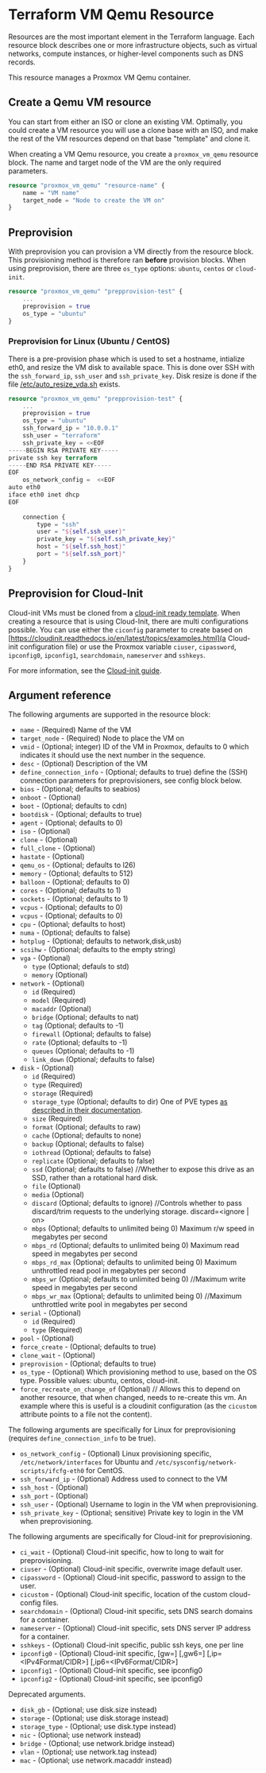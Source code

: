 # Terraform VM Qemu Resource

Resources are the most important element in the Terraform language. Each resource block describes one or more 
infrastructure objects, such as virtual networks, compute instances, or higher-level components such as DNS records.

This resource manages a Proxmox VM Qemu container.

## Create a Qemu VM resource

You can start from either an ISO or clone an existing VM. Optimally, you could create a VM resource you will use a clone 
base with an ISO, and make the rest of the VM resources depend on that base "template" and clone it.

When creating a VM Qemu resource, you create a `proxmox_vm_qemu` resource block. The name and target node of the VM are
the only required parameters.

```tf
resource "proxmox_vm_qemu" "resource-name" {
    name = "VM name"
    target_node = "Node to create the VM on"
}
```

## Preprovision

With preprovision you can provision a VM directly from the resource block. This provisioning method is therefore ran
**before** provision blocks. When using preprovision, there are three `os_type` options: `ubuntu`, `centos` or `cloud-init`.

```tf
resource "proxmox_vm_qemu" "prepprovision-test" {
    ...
    preprovision = true
    os_type = "ubuntu"
}
```

### Preprovision for Linux (Ubuntu / CentOS)

There is a pre-provision phase which is used to set a hostname, intialize eth0, and resize the VM disk to available 
space. This is done over SSH with the `ssh_forward_ip`, `ssh_user` and `ssh_private_key`. Disk resize is done if the file 
[/etc/auto_resize_vda.sh](https://github.com/Telmate/terraform-ubuntu-proxmox-iso/blob/master/auto_resize_vda.sh) exists.

```tf
resource "proxmox_vm_qemu" "prepprovision-test" {
    ...
    preprovision = true
    os_type = "ubuntu"
    ssh_forward_ip = "10.0.0.1"
    ssh_user = "terraform"
    ssh_private_key = <<EOF
-----BEGIN RSA PRIVATE KEY-----
private ssh key terraform
-----END RSA PRIVATE KEY-----
EOF
    os_network_config =  <<EOF
auto eth0
iface eth0 inet dhcp
EOF
    
    connection {
        type = "ssh"
        user = "${self.ssh_user}"
        private_key = "${self.ssh_private_key}"
        host = "${self.ssh_host}"
        port = "${self.ssh_port}"
    }
}
```


## Preprovision for Cloud-Init

Cloud-init VMs must be cloned from a [cloud-init ready template](https://pve.proxmox.com/wiki/Cloud-Init_Support). When
creating a resource that is using Cloud-Init, there are multi configurations possible. You can use either the `ciconfig`
parameter to create based on [https://cloudinit.readthedocs.io/en/latest/topics/examples.html](a Cloud-init configuration file)
or use the Proxmox variable `ciuser`, `cipassword`, `ipconfig0`, `ipconfig1`, `searchdomain`, `nameserver` and `sshkeys`.

For more information, see the [Cloud-init guide](cloud_init_guide.md).

## Argument reference

The following arguments are supported in the resource block:

* `name` - (Required) Name of the VM
* `target_node` - (Required) Node to place the VM on
* `vmid` - (Optional; integer) ID of the VM in Proxmox, defaults to 0 which indicates it should use the next number in the sequence.
* `desc` - (Optional) Description of the VM
* `define_connection_info` - (Optional; defaults to true) define the (SSH) connection parameters for preprovisioners, see config block below.
* `bios` - (Optional; defaults to seabios)
* `onboot` - (Optional)
* `boot` - (Optional; defaults to cdn)
* `bootdisk` - (Optional; defaults to true)
* `agent` - (Optional; defaults to 0)
* `iso` - (Optional)
* `clone` - (Optional)
* `full_clone` - (Optional)
* `hastate` - (Optional) 
* `qemu_os` - (Optional; defaults to l26)
* `memory` - (Optional; defaults to 512)
* `balloon` - (Optional; defaults to 0)
* `cores` - (Optional; defaults to 1)
* `sockets` - (Optional; defaults to 1)
* `vcpus` - (Optional; defaults to 0)
* `vcpus` - (Optional; defaults to 0)
* `cpu` - (Optional; defaults to host)
* `numa` - (Optional; defaults to false)
* `hotplug` - (Optional; defaults to network,disk,usb)
* `scsihw` - (Optional; defaults to the empty string)
* `vga` - (Optional)
    * `type` (Optional; defauls to std)
    * `memory` (Optional)
* `network` - (Optional)
    * `id` (Required)
    * `model` (Required)
    * `macaddr` (Optional)
    * `bridge` (Optional; defaults to nat)
    * `tag` (Optional; defaults to -1)
    * `firewall` (Optional; defaults to false)
    * `rate` (Optional; defaults to -1)
    * `queues` (Optional; defaults to -1)
    * `link_down` (Optional; defaults to false)
* `disk` - (Optional)
    * `id` (Required)
    * `type` (Required)
    * `storage` (Required)
    * `storage_type` (Optional; defaults to dir) One of PVE types [as described in their documentation](https://pve.proxmox.com/wiki/Storage).
    * `size` (Required)
    * `format` (Optional; defaults to raw)
    * `cache` (Optional; defaults to none)
    * `backup` (Optional; defaults to false)
    * `iothread` (Optional; defaults to false)
    * `replicate` (Optional; defaults to false)
    * `ssd` (Optional; defaults to false) //Whether to expose this drive as an SSD, rather than a rotational hard disk.
    * `file` (Optional)
    * `media` (Optional)
    * `discard` (Optional; defaults to ignore) //Controls whether to pass discard/trim requests to the underlying storage. discard=<ignore | on>
    * `mbps` (Optional; defaults to unlimited being 0) Maximum r/w speed in megabytes per second
    * `mbps_rd` (Optional; defaults to unlimited being 0) Maximum read speed in megabytes per second
    * `mbps_rd_max` (Optional; defaults to unlimited being 0) Maximum unthrottled read pool in megabytes per second
    * `mbps_wr` (Optional; defaults to unlimited being 0) //Maximum write speed in megabytes per second
    * `mbps_wr_max` (Optional; defaults to unlimited being 0) //Maximum unthrottled write pool in megabytes per second
* `serial` - (Optional)
    * `id` (Required)
    * `type` (Required)
* `pool` - (Optional)
* `force_create` - (Optional; defaults to true)
* `clone_wait` - (Optional)
* `preprovision` - (Optional; defaults to true)
* `os_type` - (Optional) Which provisioning method to use, based on the OS type. Possible values: ubuntu, centos, cloud-init.
* `force_recreate_on_change_of` (Optional) // Allows this to depend on another resource, that when changed, needs to re-create this vm. An example where this is useful is a cloudinit configuration (as the `cicustom` attribute points to a file not the content).

The following arguments are specifically for Linux for preprovisioning (requires `define_connection_info` to be true).

* `os_network_config` - (Optional) Linux provisioning specific, `/etc/network/interfaces` for Ubuntu and `/etc/sysconfig/network-scripts/ifcfg-eth0` for CentOS.
* `ssh_forward_ip` - (Optional) Address used to connect to the VM
* `ssh_host` - (Optional)
* `ssh_port` - (Optional)
* `ssh_user` - (Optional) Username to login in the VM when preprovisioning.
* `ssh_private_key` - (Optional; sensitive) Private key to login in the VM when preprovisioning.

The following arguments are specifically for Cloud-init for preprovisioning.

* `ci_wait` - (Optional) Cloud-init specific, how to long to wait for preprovisioning.
* `ciuser` - (Optional) Cloud-init specific, overwrite image default user.
* `cipassword` - (Optional) Cloud-init specific, password to assign to the user.
* `cicustom` - (Optional) Cloud-init specific, location of the custom cloud-config files.
* `searchdomain` - (Optional) Cloud-init specific, sets DNS search domains for a container.
* `nameserver` - (Optional) Cloud-init specific, sets DNS server IP address for a container.
* `sshkeys` - (Optional) Cloud-init specific, public ssh keys, one per line
* `ipconfig0` - (Optional) Cloud-init specific, [gw=<GatewayIPv4>] [,gw6=<GatewayIPv6>] [,ip=<IPv4Format/CIDR>] [,ip6=<IPv6Format/CIDR>]
* `ipconfig1` - (Optional) Cloud-init specific, see ipconfig0
* `ipconfig2` - (Optional) Cloud-init specific, see ipconfig0

Deprecated arguments.

* `disk_gb` - (Optional; use disk.size instead)
* `storage` - (Optional; use disk.storage instead)
* `storage_type` - (Optional; use disk.type instead)
* `nic` - (Optional; use network instead)
* `bridge` - (Optional; use network.bridge instead)
* `vlan` - (Optional; use network.tag instead)
* `mac` - (Optional; use network.macaddr instead)
